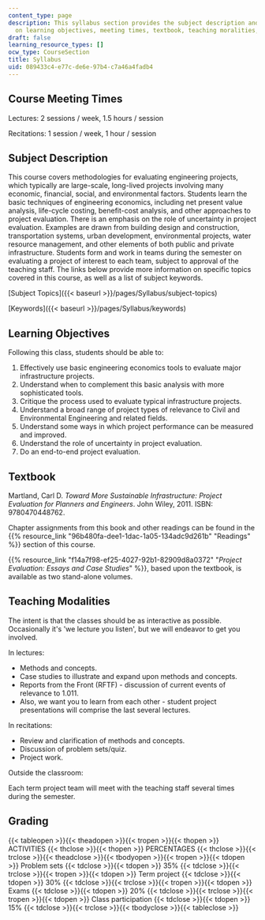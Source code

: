 ```yaml
---
content_type: page
description: This syllabus section provides the subject description and information
  on learning objectives, meeting times, textbook, teaching moralities, and grading.
draft: false
learning_resource_types: []
ocw_type: CourseSection
title: Syllabus
uid: 089433c4-e77c-de6e-97b4-c7a46a4fadb4
---
```

## Course Meeting Times

Lectures: 2 sessions / week, 1.5 hours / session

Recitations: 1 session / week, 1 hour / session

## Subject Description

This course covers methodologies for evaluating engineering projects, which typically are large-scale, long-lived projects involving many economic, financial, social, and environmental factors. Students learn the basic techniques of engineering economics, including net present value analysis, life-cycle costing, benefit-cost analysis, and other approaches to project evaluation. There is an emphasis on the role of uncertainty in project evaluation. Examples are drawn from building design and construction, transportation systems, urban development, environmental projects, water resource management, and other elements of both public and private infrastructure. Students form and work in teams during the semester on evaluating a project of interest to each team, subject to approval of the teaching staff. The links below provide more information on specific topics covered in this course, as well as a list of subject keywords.

\[Subject Topics\]({{< baseurl >}}/pages/Syllabus/subject-topics)

\[Keywords\]({{< baseurl >}}/pages/Syllabus/keywords)

## Learning Objectives

Following this class, students should be able to:

1. Effectively use basic engineering economics tools to evaluate major infrastructure projects.
2. Understand when to complement this basic analysis with more sophisticated tools.
3. Critique the process used to evaluate typical infrastructure projects.
4. Understand a broad range of project types of relevance to Civil and Environmental Engineering and related fields.
5. Understand some ways in which project performance can be measured and improved.
6. Understand the role of uncertainty in project evaluation.
7. Do an end-to-end project evaluation.

## Textbook

Martland, Carl D. *Toward More Sustainable Infrastructure: Project Evaluation for Planners and Engineers*. John Wiley, 2011. ISBN: 9780470448762.

Chapter assignments from this book and other readings can be found in the {{% resource_link "96b480fa-dee1-1dac-1a05-134adc9d261b" "Readings" %}} section of this course.

{{% resource_link "f14a7f98-ef25-4027-92b1-82909d8a0372" "*Project Evaluation: Essays and Case Studies*" %}}, based upon the textbook, is available as two stand-alone volumes. 

## Teaching Modalities

The intent is that the classes should be as interactive as possible. Occasionally it's 'we lecture you listen', but we will endeavor to get you involved.

In lectures:

- Methods and concepts.
- Case studies to illustrate and expand upon methods and concepts.
- Reports from the Front (RFTF) - discussion of current events of relevance to 1.011.
- Also, we want you to learn from each other - student project presentations will comprise the last several lectures.

In recitations:

- Review and clarification of methods and concepts.
- Discussion of problem sets/quiz.
- Project work.

Outside the classroom:

Each term project team will meet with the teaching staff several times during the semester.

## Grading

{{< tableopen >}}{{< theadopen >}}{{< tropen >}}{{< thopen >}}
ACTIVITIES
{{< thclose >}}{{< thopen >}}
PERCENTAGES
{{< thclose >}}{{< trclose >}}{{< theadclose >}}{{< tbodyopen >}}{{< tropen >}}{{< tdopen >}}
Problem sets
{{< tdclose >}}{{< tdopen >}}
35%
{{< tdclose >}}{{< trclose >}}{{< tropen >}}{{< tdopen >}}
Term project
{{< tdclose >}}{{< tdopen >}}
30%
{{< tdclose >}}{{< trclose >}}{{< tropen >}}{{< tdopen >}}
Exams
{{< tdclose >}}{{< tdopen >}}
20%
{{< tdclose >}}{{< trclose >}}{{< tropen >}}{{< tdopen >}}
Class participation
{{< tdclose >}}{{< tdopen >}}
15%
{{< tdclose >}}{{< trclose >}}{{< tbodyclose >}}{{< tableclose >}}